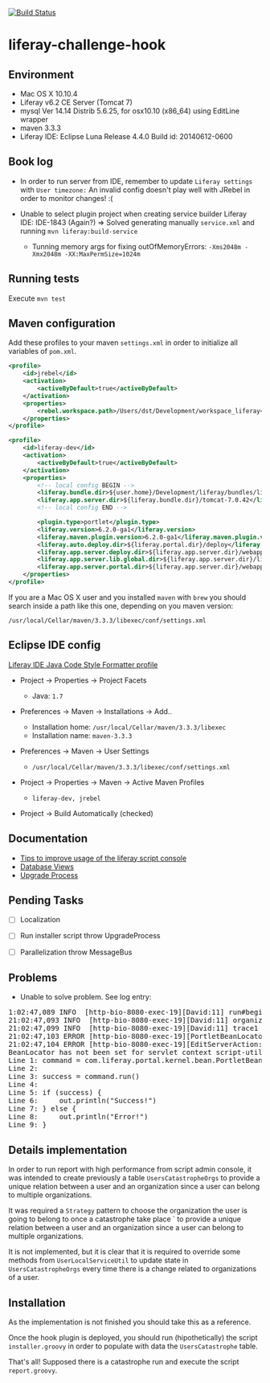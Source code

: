 [![Build Status](https://travis-ci.org/dsaenztagarro/console-report-hook.svg)](https://travis-ci.org/dsaenztagarro/console-report-hook)

# liferay-challenge-hook


Environment
-----------

- Mac OS X 10.10.4
- Liferay v6.2 CE Server (Tomcat 7)
- mysql Ver 14.14 Distrib 5.6.25, for osx10.10 (x86_64) using  EditLine wrapper
- maven 3.3.3
- Liferay IDE: Eclipse Luna Release 4.4.0
  Build id: 20140612-0600


Book log
--------
- In order to run server from IDE, remember to update `Liferay settings` with `User timezone:`
  An invalid config doesn't play well with JRebel in order to monitor changes! :(

- Unable to select plugin project when creating service builder
  Liferay IDE: IDE-1843 (Again?)
  => Solved generating manually `service.xml` and running `mvn liferay:build-service`

  - Tunning memory args for fixing outOfMemoryErrors: `-Xms2048m -Xmx2048m -XX:MaxPermSize=1024m`


Running tests
-------------

Execute `mvn test`


Maven configuration
-------------------

Add these profiles to your maven `settings.xml` in order to initialize
all variables of `pom.xml`. 

```xml
<profile>
    <id>jrebel</id>
    <activation>
        <activeByDefault>true</activeByDefault>
    </activation>
    <properties>
        <rebel.workspace.path>/Users/dst/Development/workspace_liferay</rebel.workspace.path>
    </properties>
</profile>

<profile>
    <id>liferay-dev</id>
    <activation>
        <activeByDefault>true</activeByDefault>
    </activation>
    <properties>
        <!-- local config BEGIN -->
        <liferay.bundle.dir>${user.home}/Development/liferay/bundles/liferay-portal-6.2-ce-ga4</liferay.bundle.dir>
        <liferay.app.server.dir>${liferay.bundle.dir}/tomcat-7.0.42</liferay.app.server.dir>
        <!-- local config END -->

        <plugin.type>portlet</plugin.type>
        <liferay.version>6.2.0-ga1</liferay.version>
        <liferay.maven.plugin.version>6.2.0-ga1</liferay.maven.plugin.version>
        <liferay.auto.deploy.dir>${liferay.portal.dir}/deploy</liferay.auto.deploy.dir>
        <liferay.app.server.deploy.dir>${liferay.app.server.dir}/webapps</liferay.app.server.deploy.dir>
        <liferay.app.server.lib.global.dir>${liferay.app.server.dir}/lib/ext</liferay.app.server.lib.global.dir>
        <liferay.app.server.portal.dir>${liferay.app.server.dir}/webapps/ROOT</liferay.app.server.portal.dir>
    </properties>
</profile>
```

If you are a Mac OS X user and you installed `maven` with `brew` you should 
search inside a path like this one, depending on you maven version:

`/usr/local/Cellar/maven/3.3.3/libexec/conf/settings.xml`


Eclipse IDE config
------------------

[Liferay IDE Java Code Style Formatter profile](http://www.liferay.com/es/community/wiki/-/wiki/Main/Liferay+IDE+Java+Code+Style+Formatter+profile/maximized)

- Project -> Properties -> Project Facets

  - Java: `1.7`

- Preferences -> Maven -> Installations -> Add..

  - Installation home: `/usr/local/Cellar/maven/3.3.3/libexec`
  - Installation name: `maven-3.3.3`

- Preferences -> Maven -> User Settings

  - `/usr/local/Cellar/maven/3.3.3/libexec/conf/settings.xml`

- Project -> Properties -> Maven -> Active Maven Profiles

  - `liferay-dev, jrebel`

- Project -> Build Automatically (checked)

Documentation
-------------

- [Tips to improve usage of the liferay script console](http://www.liferay.com/web/sebastien.lemarchand/blog/-/blogs/5-tips-to-improve-usage-of-the-liferay-script-console)
- [Database Views](http://www.liferay.com/es/community/wiki/-/wiki/Main/Working+with+Database+Views+in+Liferay)
- [Upgrade Process](https://www.liferay.com/web/ryan.park/blog/-/blogs/implementing-upgradingprocess-for-your-liferay-portlets!)


Pending Tasks
-------------

- [ ] Localization
- [ ] Run installer script throw UpgradeProcess
- [ ] Parallelization throw MessageBus


Problems
--------

- Unable to solve problem. See log entry:

<pre>
1:02:47,089 INFO  [http-bio-8080-exec-19][David:11] run#begin
21:02:47,093 INFO  [http-bio-8080-exec-19][David:11] organizationCount: 2
21:02:47,099 INFO  [http-bio-8080-exec-19][David:11] trace1
21:02:47,103 ERROR [http-bio-8080-exec-19][PortletBeanLocatorUtil:42] BeanLocator is null for servlet context script-utils
21:02:47,104 ERROR [http-bio-8080-exec-19][EditServerAction:523] SanitizerLogWrapper warning: Following message contains CRLF characters
BeanLocator has not been set for servlet context script-utils
Line 1: command = com.liferay.portal.kernel.bean.PortletBeanLocatorUtil.locate("script-utils-1.0.0-SNAPSHOT", "com.liferay.challenge.command.CatastropheReportCommand")
Line 2: 
Line 3: success = command.run()
Line 4: 
Line 5: if (success) {
Line 6: 	out.println("Success!")
Line 7: } else {
Line 8: 	out.println("Error!")
Line 9: }
</pre>

Details implementation
----------------------

In order to run report with high performance from script admin console, it was
intended to create previously a table `UsersCatastropheOrgs` to provide a unique
relation between a user and an organization since a user can belong to multiple 
organizations.

It was required a `Strategy` pattern to choose the organization the user is going
to belong to once a catastrophe take place ` to provide a unique
relation between a user and an organization since a user can belong to multiple 
organizations.

It is not implemented, but it is clear that it is required to override some methods
from `UserLocalServiceUtil` to update state in `UsersCatastropheOrgs` every time
there is a change related to organizations of a user.


Installation 
------------

As the implementation is not finished you should take this as a reference.

Once the hook plugin is deployed, you should run (hipothetically) the script
`installer.groovy` in order to populate with data the `UsersCatastrophe` table.

That's all! Supposed there is a catastrophe run and execute the script `report.groovy`.
